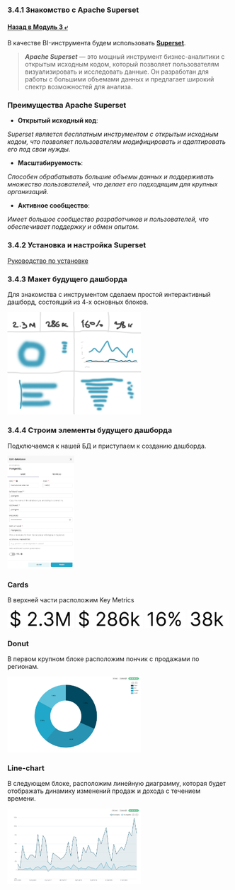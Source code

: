 ### 3.4.1 Знакомство с Apache Superset

#### [Назад в Модуль 3 ⤶](/DE-101/Module3/readme.md)

В качестве BI-инструмента будем использовать **[Superset](https://superset.apache.org/)**.

> ***Apache Superset*** — это мощный инструмент бизнес-аналитики с открытым исходным кодом, который позволяет 
> пользователям визуализировать и исследовать данные. Он разработан для работы с большими объемами данных и предлагает 
> широкий спектр возможностей для анализа.

### Преимущества Apache Superset
- **Открытый исходный код**:

_Superset является бесплатным инструментом с открытым исходным кодом, что позволяет пользователям модифицировать и 
адаптировать его под свои нужды._

- **Масштабируемость**:

_Способен обрабатывать большие объемы данных и поддерживать множество пользователей, что делает его подходящим для 
крупных организаций._

- **Активное сообщество**: 

_Имеет большое сообщество разработчиков и пользователей, что обеспечивает поддержку и обмен опытом._

### 3.4.2 Установка и настройка Superset

[Руководство по установке](superset/superset_install.md)

### 3.4.3 Макет будущего дашборда
Для знакомства с инструментом сделаем простой интерактивный дашборд, состоящий из 4-х основных блоков.

<img src="/DE-101/Module3/img/maket_ss.png" width="60%">

### 3.4.4 Строим элементы будущего дашборда
Подключаемся к нашей БД и приступаем к созданию дашборда.

<img src="/DE-101/Module3/img/connect_ss.png" width="30%">

### Cards
В верхней части расположим Key Metrics

<img src="/DE-101/Module3/img/card_sale_ss.png" width="30%">
<img src="/DE-101/Module3/img/card_prof_ss.png" width="30%">
<img src="/DE-101/Module3/img/card_disc_ss.png" width="18.5%">
<img src="/DE-101/Module3/img/card_quant_ss.png" width="18.5%">

### Donut
В первом крупном блоке расположим пончик с продажами по регионам.

<img src="/DE-101/Module3/img/donut_ss.png" width="60%">

### Line-chart
В следующем блоке, расположим линейную диаграмму, которая будет отображать динамику изменений продаж и дохода 
с течением времени.

<img src="/DE-101/Module3/img/line_ss.png" width="60%">